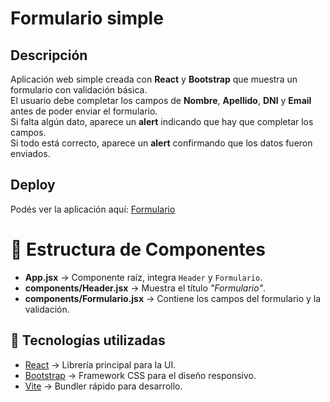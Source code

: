 # Formulario simple

## Descripción

Aplicación web simple creada con **React** y **Bootstrap** que muestra un formulario con validación básica.  
El usuario debe completar los campos de **Nombre**, **Apellido**, **DNI** y **Email** antes de poder enviar el formulario.  
Si falta algún dato, aparece un **alert** indicando que hay que completar los campos.  
Si todo está correcto, aparece un **alert** confirmando que los datos fueron enviados.

## Deploy

Podés ver la aplicación aquí: [Formulario](https://formsimple-mj.netlify.app/)

# 📂 Estructura de Componentes

- **App.jsx** → Componente raíz, integra `Header` y `Formulario`.  
- **components/Header.jsx** → Muestra el título *"Formulario"*.  
- **components/Formulario.jsx** → Contiene los campos del formulario y la validación.  

## 🚀 Tecnologías utilizadas

- [React](https://react.dev/) → Librería principal para la UI.  
- [Bootstrap](https://getbootstrap.com/) → Framework CSS para el diseño responsivo.  
- [Vite](https://vitejs.dev/) → Bundler rápido para desarrollo.  
